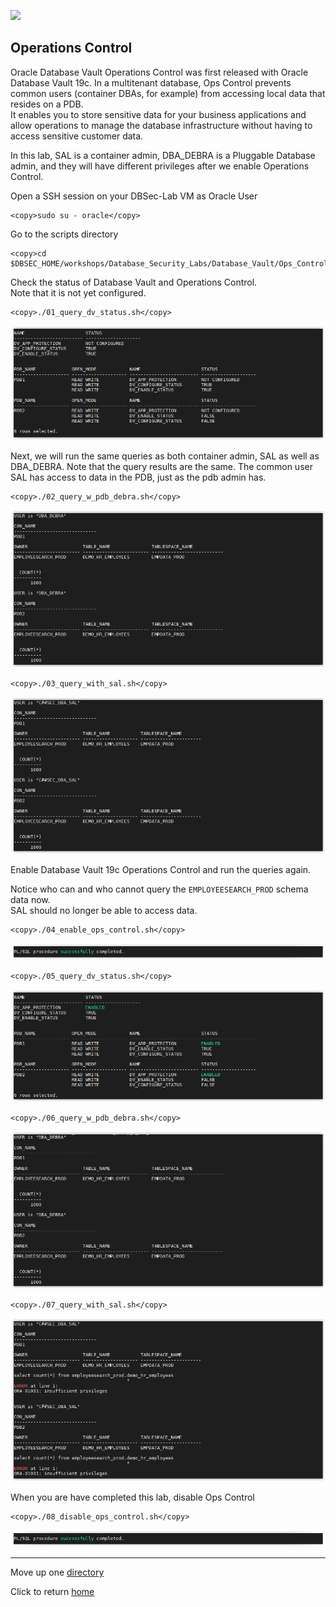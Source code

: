 ![](../../../images/banner_DV.PNG)

## Operations Control

Oracle Database Vault Operations Control was first released with Oracle Database Vault 19c. In a multitenant database, Ops Control prevents common users (container DBAs, for example) from accessing local data that resides on a PDB.<br>
It enables you to store sensitive data for your business applications and allow operations to manage the database infrastructure without having to access sensitive customer data.

In this lab, SAL is a container admin, DBA_DEBRA is a Pluggable Database admin, and they will have different privileges after we enable Operations Control.

Open a SSH session on your DBSec-Lab VM as Oracle User

````
<copy>sudo su - oracle</copy>
````

Go to the scripts directory

````
<copy>cd $DBSEC_HOME/workshops/Database_Security_Labs/Database_Vault/Ops_Control</copy>
````

Check the status of Database Vault and Operations Control.<br>
Note that it is not yet configured. 

````
<copy>./01_query_dv_status.sh</copy>
````

   ![](../images/DV_013.PNG)

Next, we will run the same queries as both container admin, SAL as well as DBA_DEBRA. Note that the query results are the same. The common user SAL has access to data in the PDB, just as the pdb admin has.

````
<copy>./02_query_w_pdb_debra.sh</copy>
````

   ![](../images/DV_014.PNG)

````
<copy>./03_query_with_sal.sh</copy>
````

   ![](../images/DV_015.PNG)

Enable Database Vault 19c Operations Control and run the queries again.<br>

Notice who can and who cannot query the `EMPLOYEESEARCH_PROD` schema data now.<br>
SAL should no longer be able to access data.

````
<copy>./04_enable_ops_control.sh</copy>
````

   ![](../images/DV_009.PNG)

````
<copy>./05_query_dv_status.sh</copy>
````
    
   ![](../images/DV_016.PNG)

````
<copy>./06_query_w_pdb_debra.sh</copy>
````

   ![](../images/DV_017.PNG)

````
<copy>./07_query_with_sal.sh</copy>
````

   ![](../images/DV_018.PNG)

When you are have completed this lab, disable Ops Control

````
<copy>./08_disable_ops_control.sh</copy>
````
        
   ![](../images/DV_009.PNG)

---
Move up one [directory](../README.md)

Click to return [home](/README.md)
